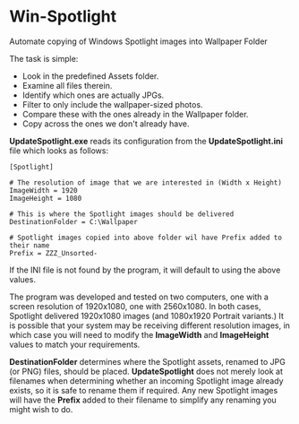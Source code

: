# Win-Spotlight
Automate copying of Windows Spotlight images into Wallpaper Folder

The task is simple:
* Look in the predefined Assets folder.
* Examine all files therein.
* Identify which ones are actually JPGs.
* Filter to only include the wallpaper-sized photos.
* Compare these with the ones already in the Wallpaper folder.
* Copy across the ones we don't already have.

**UpdateSpotlight.exe** reads its configuration from the **UpdateSpotlight.ini** file which looks as follows:

    [Spotlight]

    # The resolution of image that we are interested in (Width x Height)
    ImageWidth = 1920
    ImageHeight = 1080

    # This is where the Spotlight images should be delivered
    DestinationFolder = C:\Wallpaper
    
    # Spotlight images copied into above folder wil have Prefix added to their name
    Prefix = ZZZ_Unsorted-

If the INI file is not found by the program, it will default to using the above values.

The program was developed and tested on two computers, one with a screen resolution of 1920x1080, one with 2560x1080. In both cases, Spotlight delivered 1920x1080 images (and 1080x1920 Portrait variants.) It is possible that your system may be receiving different resolution images, in which case you will need to modify the **ImageWidth** and **ImageHeight** values to match your requirements.

**DestinationFolder** determines where the Spotlight assets, renamed to JPG (or PNG) files, should be placed. **UpdateSpotlight** does not merely look at filenames when determining whether an incoming Spotlight image already exists, so it is safe to rename them if required. Any new Spotlight images will have the **Prefix** added to their filename to simplify any renaming you might wish to do.
